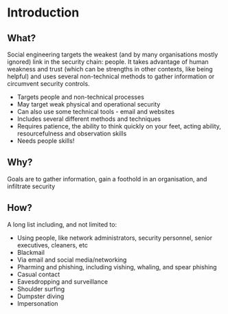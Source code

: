 # Introduction

## What?

Social engineering targets the weakest (and by many organisations mostly ignored) link in the security chain: people. It takes advantage of human weakness and trust (which can be strengths in other contexts, like being helpful) and uses several non-technical methods to gather information or circumvent security controls.

- Targets people and non-technical processes
- May target weak physical and operational security
- Can also use some technical tools - email and websites
- Includes several different methods and techniques
- Requires patience, the ability to think quickly on your feet, acting ability, resourcefulness and observation skills
- Needs people skills!

## Why?

Goals are to gather information, gain a foothold in an organisation, and infiltrate security

## How?

A long list including, and not limited to:

* Using people, like network administrators, security personnel, senior executives, cleaners, etc
* Blackmail
* Via email and social media/networking
* Pharming and phishing, including vishing, whaling, and spear phishing
* Casual contact
* Eavesdropping and surveillance
* Shoulder surfing
* Dumpster diving
* Impersonation

